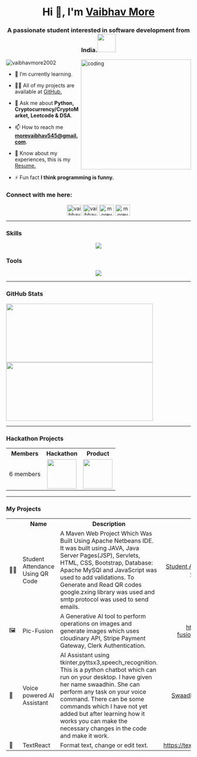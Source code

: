<h1 align="center">Hi 👋, I'm <a href="https://www.linkedin.com/in/vaibhavnm/">Vaibhav More</a></h1>
<h3 align="center">A passionate student  interested in software development from India.<img src="https://media.giphy.com/media/qjqUcgIyRjsl2/giphy.gif" width="50" /></h3>
<img align="right" alt="coding" width="300" src="https://cdn.dribbble.com/users/1162077/screenshots/3848914/programmer.gif">
<p align="left"> <img src="https://komarev.com/ghpvc/?username=vaibhavmore2002&label=Profile%20views&color=0e75b6&style=flat" alt="vaibhavmore2002" /> </p>

- 🌱 I’m currently learning.

- 👨‍💻 All of my projects are available at [GitHub.](https://github.com/VaibhavMore2002)

- 💬 Ask me about **Python, Cryptocurrency/CryptoMarket, Leetcode & DSA**.

- 📫 How to reach me **morevaibhav545@gmail.com**.

- 📄 Know about my experiences, this is my [Resume.](https://drive.google.com/file/d/1Lq0nMFzWGrP1QTs2RfnPXFEpfqEsHJvl/view?usp=sharing)

- ⚡ Fun fact **I think programming is funny.**

### Connect with me here:
<p align="center">
<a href="https://linkedin.com/in/vaibhavnm" target="blank"><img align="center" src="https://raw.githubusercontent.com/rahuldkjain/github-profile-readme-generator/master/src/images/icons/Social/linked-in-alt.svg" alt="vaibhavnm" height="30" width="40" /></a>
<a href="https://instagram.com/vaibhavv_2002" target="blank"><img align="center" src="https://raw.githubusercontent.com/rahuldkjain/github-profile-readme-generator/master/src/images/icons/Social/instagram.svg" alt="vaibhavv_2002" height="30" width="40" /></a>
<a href="https://www.hackerrank.com/morevaibhav545" target="blank"><img align="center" src="https://raw.githubusercontent.com/rahuldkjain/github-profile-readme-generator/master/src/images/icons/Social/hackerrank.svg" alt="morevaibhav545" height="30" width="40" /></a>
<a href="https://www.leetcode.com/morevaibhav" target="blank"><img align="center" src="https://raw.githubusercontent.com/rahuldkjain/github-profile-readme-generator/master/src/images/icons/Social/leet-code.svg" alt="morevaibhav" height="30" width="40" /></a>
</p>

<hr>

### Skills

<p align="center">
    <img src="https://skillicons.dev/icons?i=html,css,bootstrap,react,tailwind,python,flask,java,mysql,mongodb,snowflake" />
</p>

### Tools

<p align="center">
    <img src="https://skillicons.dev/icons?i=vscode,git,github,aws,vercel,netlify," />
</p>

<hr>

### GitHub Stats
<span align="center">
<a href="http://www.github.com/VaibhavMore2002">
<img src="https://github-readme-stats.vercel.app/api?username=VaibhavMore2002&show_icons=true&hide=&count_private=true&title_color=3382ed&text_color=0f172a&icon_color=3382ed&bg_color=ffffff&hide_border=true&show_icons=true" width="400" height="160" />
<img src="https://github-readme-streak-stats.herokuapp.com/?user=VaibhavMore2002&stroke=0f172a&background=ffffff&ring=3382ed&fire=3382ed&currStreakNum=0f172a&currStreakLabel=3382ed&sideNums=0f172a&sideLabels=0f172a&dates=0f172a&hide_border=true" width="400" height="160" /></a>
</span>

<hr>

### Hackathon Projects
<table align="center">
    <tr align="center">
      <th>Members</th>
      <th>Hackathon</th>
      <th>Product</th>
    </tr>
    <tr align="center">
      <td>6 members</td>
      <td> <img src="https://github.com/NisooJadhav/NisooJadhav/assets/68807845/ed70e8d0-7a4e-4981-8994-7b933521b802" height="80" /> </td>
      <td> 
        <a href="https://www.youtube.com/watch?v=uHHmKD_PSOc" target="_blank">
          <img src="https://img.youtube.com/vi/uHHmKD_PSOc/0.jpg" height="80" />
        </a>
      </td>
    </tr>
</table>
 
<hr> 

### My Projects
  <table align="center">
    <tr align="center">
      <th></th>
      <th>Name</th>
      <th>Description</th>
      <th>Project</th>
    </tr>
    <tr>
      <td>🧑‍🎓</td>
      <td>Student Attendance Using QR Code</td>
      <td>A Maven Web Project Which Was Built Using Apache Netbeans IDE. It was built using JAVA, Java Server Pages(JSP), Servlets, HTML, CSS, Bootstrap, Database: Apache MySQl and JavaScript was used to add validations. To Generate and Read QR codes google.zxing library was used and smtp protocol was used to send emails.</td>
      <td align="center"><a href="https://github.com/VaibhavMore2002/Student_Attendance_Using_QR_Code">Student Attendance Using QR code</a></td>
    </tr>
    <tr>
      <td>🖼️</td>
      <td>Pic-Fusion</td>
      <td>A Generative AI tool to perform operations on images and generate images which uses cloudinary API, Stripe Payment Gateway, Clerk Authentication.</td>
      <td align="center"><a href="https://pic-fusion.vercel.app/">https://pic-fusion.vercel.app/</a></td>
    </tr>
    <tr>
      <td>🤖</td>
      <td>Voice powered AI Assistant</td>
      <td>AI Assistant using tkinter,pyttsx3,speech_recognition. This is a python chatbot which can run on your desktop. I have given her name swaadhin. She can perform any task on your voice command. There can be some commands which I have not yet added but after learning how it works you can make the necessary changes in the code and make it work.</td>
      <td align="center"><a href="https://github.com/VaibhavMore2002/Swaadhin-My-Laptop-Assistant">Swaadhin AI Assistant</a></td>
    </tr>
    <tr>
      <td>📙</td>
      <td>TextReact</td>
      <td>Format text, change or edit text.</td>
      <td align="center"><a href="https://textreact.netlify.app/">https://textreact.netlify.app/</a></td>
    </tr>
  </table>
